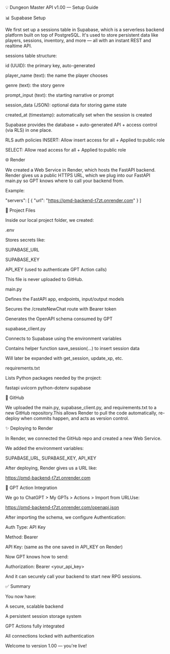 💡 Dungeon Master API v1.00 — Setup Guide

📊 Supabase Setup

We first set up a sessions table in Supabase, which is a serverless backend platform built on top of PostgreSQL. It's used to store persistent data like players, sessions, inventory, and more — all with an instant REST and realtime API.

sessions table structure:

id (UUID): the primary key, auto-generated

player_name (text): the name the player chooses

genre (text): the story genre

prompt_input (text): the starting narrative or prompt

session_data (JSON): optional data for storing game state

created_at (timestamp): automatically set when the session is created

Supabase provides the database + auto-generated API + access control (via RLS) in one place.

RLS auth policies
INSERT: Allow insert access for all + Applied to:public role

SELECT: Allow read access for all + Applied to:public role

🌐 Render

We created a Web Service in Render, which hosts the FastAPI backend. Render gives us a public HTTPS URL, which we plug into our FastAPI main.py so GPT knows where to call your backend from.

Example:

"servers": [
  {
    "url": "https://pmd-backend-t7zt.onrender.com"
  }
]

📁 Project Files

Inside our local project folder, we created:

.env

Stores secrets like:

SUPABASE_URL

SUPABASE_KEY

API_KEY (used to authenticate GPT Action calls)

This file is never uploaded to GitHub.

main.py

Defines the FastAPI app, endpoints, input/output models

Secures the /createNewChat route with Bearer token

Generates the OpenAPI schema consumed by GPT

supabase_client.py

Connects to Supabase using the environment variables

Contains helper function save_session(...) to insert session data

Will later be expanded with get_session, update_xp, etc.

requirements.txt

Lists Python packages needed by the project:

fastapi
uvicorn
python-dotenv
supabase

🚀 GitHub

We uploaded the main.py, supabase_client.py, and requirements.txt to a new GitHub repository.This allows Render to pull the code automatically, re-deploy when commits happen, and acts as version control.

✨ Deploying to Render

In Render, we connected the GitHub repo and created a new Web Service.

We added the environment variables:

SUPABASE_URL, SUPABASE_KEY, API_KEY

After deploying, Render gives us a URL like:

https://pmd-backend-t7zt.onrender.com

🧙️ GPT Action Integration

We go to ChatGPT > My GPTs > Actions > Import from URLUse:

https://pmd-backend-t7zt.onrender.com/openapi.json

After importing the schema, we configure Authentication:

Auth Type: API Key

Method: Bearer

API Key: (same as the one saved in API_KEY on Render)

Now GPT knows how to send:

Authorization: Bearer <your_api_key>

And it can securely call your backend to start new RPG sessions.

✅ Summary

You now have:

A secure, scalable backend

A persistent session storage system

GPT Actions fully integrated

All connections locked with authentication

Welcome to version 1.00 — you're live!

